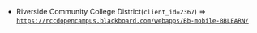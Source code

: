  - Riverside Community College District(`client_id=2367`) => [`https://rccdopencampus.blackboard.com/webapps/Bb-mobile-BBLEARN/`](https://rccdopencampus.blackboard.com/webapps/Bb-mobile-BBLEARN/)
